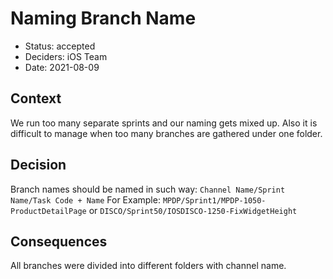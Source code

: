 # Naming Branch Name

* Status: accepted 
* Deciders: iOS Team
* Date: 2021-08-09

## Context

We run too many separate sprints and our naming gets mixed up. Also it is difficult to manage when too many branches are gathered under one folder.

## Decision

Branch names should be named in such way:  `Channel Name/Sprint Name/Task Code + Name` 
For Example: `MPDP/Sprint1/MPDP-1050-ProductDetailPage`  or  `DISCO/Sprint50/IOSDISCO-1250-FixWidgetHeight`

## Consequences

All branches were divided into different folders with channel name.
